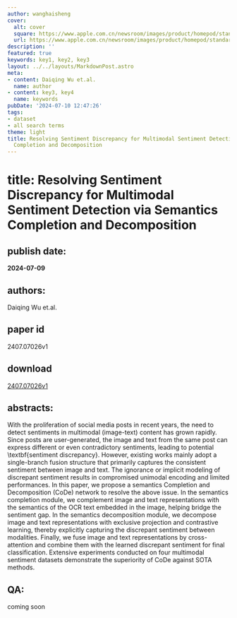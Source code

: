 ```yaml
---
author: wanghaisheng
cover:
  alt: cover
  square: https://www.apple.com.cn/newsroom/images/product/homepod/standard/Apple-HomePod-hero-230118_big.jpg.large_2x.jpg
  url: https://www.apple.com.cn/newsroom/images/product/homepod/standard/Apple-HomePod-hero-230118_big.jpg.large_2x.jpg
description: ''
featured: true
keywords: key1, key2, key3
layout: ../../layouts/MarkdownPost.astro
meta:
- content: Daiqing Wu et.al.
  name: author
- content: key3, key4
  name: keywords
pubDate: '2024-07-10 12:47:26'
tags:
- dataset
- all search terms
theme: light
title: Resolving Sentiment Discrepancy for Multimodal Sentiment Detection via Semantics
  Completion and Decomposition
---
```


# title: Resolving Sentiment Discrepancy for Multimodal Sentiment Detection via Semantics Completion and Decomposition 
## publish date: 
**2024-07-09** 
## authors: 
  Daiqing Wu et.al. 
## paper id
2407.07026v1
## download
[2407.07026v1](http://arxiv.org/abs/2407.07026v1)
## abstracts:
With the proliferation of social media posts in recent years, the need to detect sentiments in multimodal (image-text) content has grown rapidly. Since posts are user-generated, the image and text from the same post can express different or even contradictory sentiments, leading to potential \textbf{sentiment discrepancy}. However, existing works mainly adopt a single-branch fusion structure that primarily captures the consistent sentiment between image and text. The ignorance or implicit modeling of discrepant sentiment results in compromised unimodal encoding and limited performances. In this paper, we propose a semantics Completion and Decomposition (CoDe) network to resolve the above issue. In the semantics completion module, we complement image and text representations with the semantics of the OCR text embedded in the image, helping bridge the sentiment gap. In the semantics decomposition module, we decompose image and text representations with exclusive projection and contrastive learning, thereby explicitly capturing the discrepant sentiment between modalities. Finally, we fuse image and text representations by cross-attention and combine them with the learned discrepant sentiment for final classification. Extensive experiments conducted on four multimodal sentiment datasets demonstrate the superiority of CoDe against SOTA methods.
## QA:
coming soon
